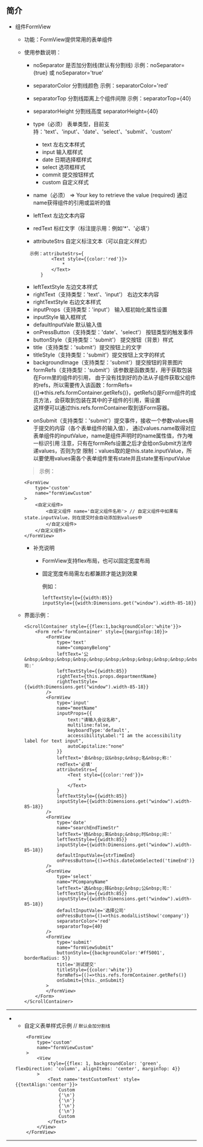 
## 简介

- 组件FormView
	- 功能：FormView提供常用的表单组件

	- 使用参数说明：
    
    	- noSeparator 是否加分割线(默认有分割线) 示例：noSeparator={true} 或 noSeparator='true'
    
    	- separatorColor 分割线颜色 示例：separatorColor='red'
    
    	- separatorTop 分割线距离上个组件间隙 示例：separatorTop={40}
    
    	- separatorHeight 分割线高度 separatorHeight={40}

    	- type（必须） 表单类型，目前支持：'text'、'input'、'date'、'select'、'submit'、'custom'
    	
       		- text 左右文本样式
        	- input 输入框样式
        	- date 日期选择框样式
        	- select 选项框样式
        	- commit 提交按钮样式
        	- custom 自定义样式
    	- name（必须） => Your key to retrieve the value (required) 通过name获得组件的引用或监听的值
    	- leftText 左边文本内容
    	- redText 标红文字（标注提示用：例如'*'、'必填'）
    	- attributeStrs 自定义标注文本（可以自定义样式）
    	
    	```
          示例：attributeStrs={
                  <Text style={{color:'red'}}>
                      *
                  </Text>
              }
        ```
        
    	- leftTextStyle 左边文本样式
    	- rightText（支持类型：'text'、'input'） 右边文本内容
    	- rightTextStyle 右边文本样式
    	- inputProps（支持类型：'input'） 输入框初始化属性设置
    	- inputStyle 输入框样式
    	- defaultInputVale  默认输入值
    	- onPressButton（支持类型：'date'、'select'） 按钮类型的触发事件
    	- buttonStyle（支持类型：'submit'） 提交按钮（背景）样式
    	- title（支持类型：'submit'）提交按钮上的文字
    	- titleStyle（支持类型：'submit'）提交按钮上文字的样式
    	- backgroundImage（支持类型：'submit'）提交按钮的背景图片
    	- formRefs（支持类型：'submit'）该参数是函数类型，用于获取包装在Form里的组件的引用，
        由于没有找到好的办法从子组件获取父组件的refs，所以需要传入该函数：formRefs={()=>this.refs.formContainer.getRefs()}，getRefs()是Form组件的成员方法，会获取到包装在其中的子组件的引用，需设置<Form ref='formContainer'>
        这样便可以通过this.refs.formContainer取到该Form容器。
    	- onSubmit（支持类型：'submit'）提交事件，接收一个参数values用于提交的内容（各个表单组件的输入值），
        通过values.name取得对应表单组件的inputValue，name是组件声明时的name属性值，作为唯一标识引用
        注意，只有在formRefs设置之后才会给onSubmit方法传递values，否则为空
        限制：values取的是this.state.inputValue，所以要使用values需各个表单组件里有state并且state里有inputValue
        
        >示例：
        
        ```
        <FormView
            type='custom'
            name="formViewCustom"
        >
            <自定义组件>
                <自定义组件 name='自定义组件名称'> // 自定义组件中如果有state.inputValue，则在提交时会自动添加到values中
                </自定义组件>
            </自定义组件>
        </FormView>
        ```

    	- 补充说明
        	- FormView支持flex布局，也可以固定宽度布局
        	- 固定宽度布局需左右都兼顾才能达到效果
            
            	例如：
            
	            ```
	            leftTextStyle={{width:85}}
	            inputStyle={{width:Dimensions.get("window").width-85-18}}
	            ```

	- 界面示例：
	
		```
		<ScrollContainer style={{flex:1,backgroundColor:'white'}}>
		    <Form ref='formContainer' style={{marginTop:10}}>
		        <FormView
		            type='text'
		            name="companyBelong"
		            leftText='公&nbsp;&nbsp;&nbsp;&nbsp;&nbsp;&nbsp;&nbsp;&nbsp;&nbsp;&nbsp;&nbsp;&nbsp;司:'
		            leftTextStyle={{width:85}}
		            rightText={this.props.departmentName}
		            rightTextStyle={{width:Dimensions.get("window").width-85-18}}
		        />
		        <FormView
		            type='input'
		            name="meetName"
		            inputProps={{
		                text:"请输入会议名称",
		                multiline:false,
		                keyboardType:'default',
		                accessibilityLabel:"I am the accessibility label for text input",
		                autoCapitalize:"none"
		            }}
		            leftText='会&nbsp;议&nbsp;&nbsp;名&nbsp;称:'
		            redText='必填'
		            attributeStrs={
		                <Text style={{color:'red'}}>
		                    *
		                </Text>
		            }
		            leftTextStyle={{width:85}}
		            inputStyle={{width:Dimensions.get("window").width-85-18}}
		        />
		        <FormView
		            type='date'
		            name="searchEndTimeStr"
		            leftText='结&nbsp;束&nbsp;&nbsp;时&nbsp;间:'
		            leftTextStyle={{width:85}}
		            inputStyle={{width:Dimensions.get("window").width-85-18}}
		            defaultInputVale={strTimeEnd}
		            onPressButton={()=>this.dateComSelected('timeEnd')}
		        />
		        <FormView
		            type='select'
		            name="PCompanyName"
		            leftText='选&nbsp;择&nbsp;&nbsp;公&nbsp;司:'
		            leftTextStyle={{width:85}}
		            inputStyle={{width:Dimensions.get("window").width-85-18}}
		            defaultInputVale='选择公司'
		            onPressButton={()=>this.modalListShow('company')}
		            separatorColor='red'
		            separatorTop={40}
		        />
		        <FormView
		            type='submit'
		            name="formViewSubmit"
		            buttonStyle={{backgroundColor:'#ff5001', borderRadius: 5}}
		            title='测试提交'
		            titleStyle={{color:'white'}}
		            formRefs={()=>this.refs.formContainer.getRefs()}
		            onSubmit={this._onSubmit}
		        >
		        </FormView>
		    </Form>
		</ScrollContainer>
		```

-----------------------------------------------------------

- 
	- 自定义表单样式示例 // `默认会加分割线`

	```
	    <FormView
	        type='custom'
	        name="formViewCustom"
	    >
	        <View
	            style={{flex: 1, backgroundColor: 'green', flexDirection: 'column', alignItems: 'center', marginTop: 4}}
	        >
	            <Text name='testCustomText' style={{textAlign:'center'}}>
	                Custom
	                {'\n'}
	                {'\n'}
	                {'\n'}
	                {'\n'}
	                Custom
	            </Text>
	        </View>
	    </FormView>
	```
	
-----------------------------------------------------------

